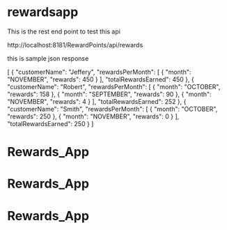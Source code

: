 # rewardsapp

This is the rest end point to test this api

http://localhost:8181/RewardPoints/api/rewards


this is sample json response

[
    {
        "customerName": "Jeffery",
        "rewardsPerMonth": [
            {
                "month": "NOVEMBER",
                "rewards": 450
            }
        ],
        "totalRewardsEarned": 450
    },
    {
        "customerName": "Robert",
        "rewardsPerMonth": [
            {
                "month": "OCTOBER",
                "rewards": 158
            },
            {
                "month": "SEPTEMBER",
                "rewards": 90
            },
            {
                "month": "NOVEMBER",
                "rewards": 4
            }
        ],
        "totalRewardsEarned": 252
    },
    {
        "customerName": "Smith",
        "rewardsPerMonth": [
            {
                "month": "OCTOBER",
                "rewards": 250
            },
            {
                "month": "NOVEMBER",
                "rewards": 0
            }
        ],
        "totalRewardsEarned": 250
    }
]
# Rewards_App
# Rewards_App
# Rewards_App
